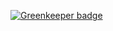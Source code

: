 
[![Greenkeeper badge](https://badges.greenkeeper.io/AdamMarczyk/vue-wonderful-quotes.svg)](https://greenkeeper.io/)
